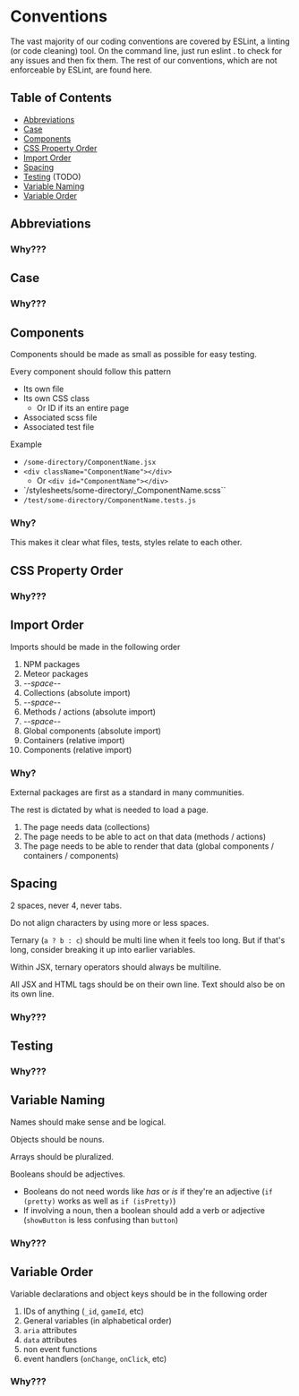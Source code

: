 # Conventions

The vast majority of our coding conventions are covered by ESLint, a linting (or code cleaning) tool.
On the command line, just run eslint . to check for any issues and then fix them.
The rest of our conventions, which are not enforceable by ESLint, are found here.

## Table of Contents

* [Abbreviations](#abbreviations)
* [Case](#case)
* [Components](#components)
* [CSS Property Order](#css-property-order)
* [Import Order](#import-order)
* [Spacing](#spacing)
* [Testing](#testing) (TODO)
* [Variable Naming](#variable-naming)
* [Variable Order](#variable-order)

## Abbreviations

### Why???

## Case

### Why???

## Components

Components should be made as small as possible for easy testing.

Every component should follow this pattern

* Its own file
* Its own CSS class
  * Or ID if its an entire page
* Associated scss file
* Associated test file

Example

* `/some-directory/ComponentName.jsx`
* `<div className="ComponentName"></div>`
  * Or `<div id="ComponentName"></div>`
* `/stylesheets/some-directory/_ComponentName.scss``
* `/test/some-directory/ComponentName.tests.js`

### Why?

This makes it clear what files, tests, styles relate to each other.

## CSS Property Order

### Why???

## Import Order

Imports should be made in the following order

1. NPM packages
1. Meteor packages
1. *--space--*
1. Collections (absolute import)
1. *--space--*
1. Methods / actions (absolute import)
1. *--space--*
1. Global components (absolute import)
1. Containers (relative import)
1. Components (relative import)

### Why?

External packages are first as a standard in many communities.

The rest is dictated by what is needed to load a page.

1. The page needs data (collections)
1. The page needs to be able to act on that data (methods / actions)
1. The page needs to be able to render that data (global components / containers / components)

## Spacing

2 spaces, never 4, never tabs.

Do not align characters by using more or less spaces.

Ternary (`a ? b : c`) should be multi line when it feels too long. But if that's long, consider breaking it up into earlier variables.

Within JSX, ternary operators should always be multiline. 

All JSX and HTML tags should be on their own line. Text should also be on its own line.

### Why???

## Testing

### Why???

## Variable Naming

Names should make sense and be logical.

Objects should be nouns.

Arrays should be pluralized.

Booleans should be adjectives.

* Booleans do not need words like *has* or *is* if they're an adjective (`if (pretty)` works as well as `if (isPretty)`)
* If involving a noun, then a boolean should add a verb or adjective (`showButton` is less confusing than `button`)

### Why???

## Variable Order

Variable declarations and object keys should be in the following order

1. IDs of anything (`_id`, `gameId`, etc)
1. General variables (in alphabetical order)
1. `aria` attributes
1. `data` attributes
1. non event functions
1. event handlers (`onChange`, `onClick`, etc)

### Why???

